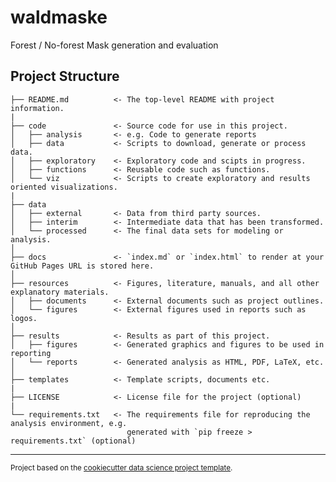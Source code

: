 waldmaske
==============================

Forest / No-forest Mask generation and evaluation

Project Structure
------------


    ├── README.md          <- The top-level README with project information.
    |
    ├── code               <- Source code for use in this project.
    │   ├── analysis       <- e.g. Code to generate reports 
    │   ├── data           <- Scripts to download, generate or process data.
    │   ├── exploratory    <- Exploratory code and scipts in progress.
    │   ├── functions      <- Reusable code such as functions.
    │   └── viz            <- Scripts to create exploratory and results oriented visualizations.
    |
    ├── data
    │   ├── external       <- Data from third party sources.
    │   ├── interim        <- Intermediate data that has been transformed.
    │   └── processed      <- The final data sets for modeling or analysis.
    │
    ├── docs               <- `index.md` or `index.html` to render at your GitHub Pages URL is stored here.
    │
    ├── resources          <- Figures, literature, manuals, and all other explanatory materials.
    │   ├── documents      <- External documents such as project outlines. 
    │   └── figures        <- External figures used in reports such as logos.
    │
    ├── results            <- Results as part of this project.
    │   ├── figures        <- Generated graphics and figures to be used in reporting 
    │   └── reports        <- Generated analysis as HTML, PDF, LaTeX, etc.
    │
    ├── templates          <- Template scripts, documents etc.
    |
    ├── LICENSE            <- License file for the project (optional)
    |
    └── requirements.txt   <- The requirements file for reproducing the analysis environment, e.g.
                              generated with `pip freeze > requirements.txt` (optional)


--------

<p><small>Project based on the <a target="_blank" href="https://github.com/wiesehahn/cookiecutter-data-science">cookiecutter data science project template</a>.</small></p>
